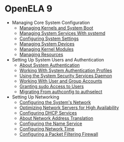 <!--
SPDX-FileCopyrightText: 2023,2024 Oracle and/or its affiliates.
SPDX-License-Identifier: CC-BY-SA-4.0
-->

# OpenELA 9

- Managing Core System Configuration
  - [Managing Kernels and System Boot](core/osmanage-WorkingWiththeGRUB2BootloaderandConfiguringBootServices.md#ol-bootconf)
  - [Managing System Services With systemd](core/osmanage-WorkingWithSystemServices.md#ol-sysproc)
  - [Configuring System Settings](core/osmanage-ConfiguringSystemSettings.md#ol-kernparm)
  - [Managing System Devices](core/osmanage-ManagingSystemDevices.md#ol-devices)
  - [Managing Kernel Modules](core/osmanage-ManagingKernelModules.md#ol-modules)
  - [Managing Resources](core/osmanage-ManagingResources.md#osm-resources)
- Setting Up System Users and Authentication
  - [About System Authentication](core/userauth-AboutSystemAuthentication.md#auth)
  - [Working With System Authentication Profiles](core/userauth-WorkingWithSystemAuthenticationProfiles.md#topic_f1c_4hk_zsb)
  - [Using the System Security Services Daemon](core/userauth-UsingtheSystemSecurityServicesDaemon.md#sssd-auth)
  - [Working With User and Group Accounts](core/userauth-WorkingWithUserandGroupAccounts.md#topic_qnx_hdx_1tb)
  - [Granting sudo Access to Users](core/userauth-GrantingsudoAccesstoUsers.md#s8-usgrconf)
  - [Migrating From authconfig to authselect](core/userauth-MigratingFromauthconfigtoauthselect.md#authselect-migrate)
- Setting Up Networking
  - [Configuring the System's Network](network/network-ConfiguringtheSystemsNetwork.md#topic_syd_ypj_dtb)
  - [Optimizing Network Servers for High Availability](network/network-OptimizingNetworkServersforHighAvailability.md#ol-ha-conf)
  - [Configuring DHCP Services](network/network-ConfiguringDHCPServices.md#ol-netaddr)
  - [About Network Address Translation](network/network-AboutNetworkAddressTranslation.md#ol-netaddr-nat)
  - [Configuring the Name Service](network/network-ConfiguringtheNameService.md#ol-namesvc)
  - [Configuring Network Time](network/network-ConfiguringNetworkTime.md#ol-nettime)
  - [Configuring a Packet Filtering Firewall](network/firewall-ConfiguringaPacketFilteringFirewall.md#ol-firewall)
